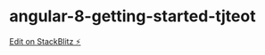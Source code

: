 # angular-8-getting-started-tjteot

[Edit on StackBlitz ⚡️](https://stackblitz.com/edit/angular-8-getting-started-tjteot)